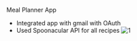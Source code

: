 Meal Planner App
- Integrated app with gmail with OAuth
- Used Spoonacular API for all recipes
![1](https://github.com/mariaasoltanei/MealPlanner/assets/84039801/4d8c9c90-d0ce-4a23-a45f-d2c491aa4a90)
